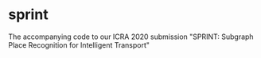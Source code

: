 # sprint
The accompanying code to our ICRA 2020 submission "SPRINT: Subgraph Place Recognition for Intelligent Transport"
